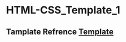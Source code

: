 # HTML-CSS_Template_1

## Tamplate Refrence  [Template](https://www.graphberry.com/item/leon-psd-agency-template)